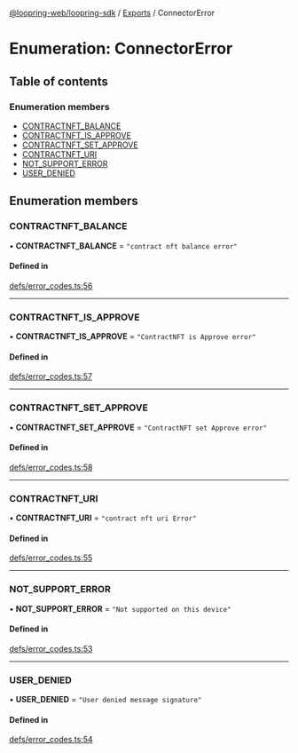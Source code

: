 [@loopring-web/loopring-sdk](../README.md) / [Exports](../modules.md) / ConnectorError

# Enumeration: ConnectorError

## Table of contents

### Enumeration members

- [CONTRACTNFT\_BALANCE](ConnectorError.md#contractnft_balance)
- [CONTRACTNFT\_IS\_APPROVE](ConnectorError.md#contractnft_is_approve)
- [CONTRACTNFT\_SET\_APPROVE](ConnectorError.md#contractnft_set_approve)
- [CONTRACTNFT\_URI](ConnectorError.md#contractnft_uri)
- [NOT\_SUPPORT\_ERROR](ConnectorError.md#not_support_error)
- [USER\_DENIED](ConnectorError.md#user_denied)

## Enumeration members

### CONTRACTNFT\_BALANCE

• **CONTRACTNFT\_BALANCE** = `"contract nft balance error"`

#### Defined in

[defs/error_codes.ts:56](https://github.com/Loopring/loopring_sdk/blob/300ee65/src/defs/error_codes.ts#L56)

___

### CONTRACTNFT\_IS\_APPROVE

• **CONTRACTNFT\_IS\_APPROVE** = `"ContractNFT is Approve error"`

#### Defined in

[defs/error_codes.ts:57](https://github.com/Loopring/loopring_sdk/blob/300ee65/src/defs/error_codes.ts#L57)

___

### CONTRACTNFT\_SET\_APPROVE

• **CONTRACTNFT\_SET\_APPROVE** = `"ContractNFT set Approve error"`

#### Defined in

[defs/error_codes.ts:58](https://github.com/Loopring/loopring_sdk/blob/300ee65/src/defs/error_codes.ts#L58)

___

### CONTRACTNFT\_URI

• **CONTRACTNFT\_URI** = `"contract nft uri Error"`

#### Defined in

[defs/error_codes.ts:55](https://github.com/Loopring/loopring_sdk/blob/300ee65/src/defs/error_codes.ts#L55)

___

### NOT\_SUPPORT\_ERROR

• **NOT\_SUPPORT\_ERROR** = `"Not supported on this device"`

#### Defined in

[defs/error_codes.ts:53](https://github.com/Loopring/loopring_sdk/blob/300ee65/src/defs/error_codes.ts#L53)

___

### USER\_DENIED

• **USER\_DENIED** = `"User denied message signature"`

#### Defined in

[defs/error_codes.ts:54](https://github.com/Loopring/loopring_sdk/blob/300ee65/src/defs/error_codes.ts#L54)
